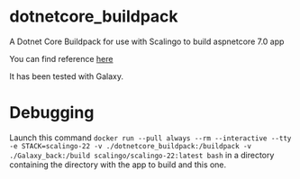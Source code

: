 # dotnetcore_buildpack
A Dotnet Core Buildpack for use with Scalingo to build aspnetcore 7.0 app

You can find reference [here](https://doc.scalingo.com/platform/deployment/buildpacks/custom)

It has been tested with Galaxy.

# Debugging 

Launch this command `docker run --pull always --rm --interactive --tty -e STACK=scalingo-22 -v ./dotnetcore_buildpack:/buildpack -v ./Galaxy_back:/build scalingo/scalingo-22:latest bash` in a directory containing the directory with the app to build and this one.